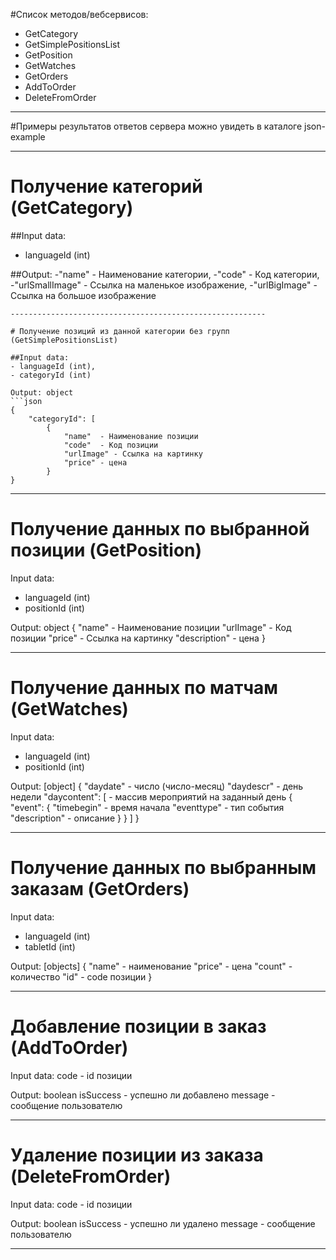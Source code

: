 #Список методов/вебсервисов:
- GetCategory
- GetSimplePositionsList
- GetPosition
- GetWatches
- GetOrders
- AddToOrder
- DeleteFromOrder

---------------------------------------------------------

#Примеры результатов ответов сервера можно увидеть в каталоге json-example

---------------------------------------------------------

# Получение категорий (GetCategory)

##Input data:
- languageId (int)

##Output:
-"name" - Наименование категории,
-"code" - Код категории,
-"urlSmallImage" - Ссылка на маленькое изображение,
-"urlBigImage" - Ссылка на большое изображение
```
---------------------------------------------------------

# Получение позиций из данной категории без групп (GetSimplePositionsList)

##Input data:
- languageId (int),
- categoryId (int)

Output: object
```json
{
    "categoryId": [
        {
            "name"  - Наименование позиции
            "code"  - Код позиции
            "urlImage" - Ссылка на картинку
            "price" - цена
        }
}
```
---------------------------------------------------------

# Получение данных по выбранной позиции (GetPosition)
Input data:
- languageId (int)
- positionId (int)

Output: object
{
        "name" - Наименование позиции
        "urlImage" - Код позиции
        "price" - Ссылка на картинку
        "description" - цена
}

---------------------------------------------------------

# Получение данных по матчам  (GetWatches)
Input data:
- languageId (int)
- positionId (int)

Output: [object]
{
        "daydate"  - число (число-месяц)
        "daydescr" - день недели
        "daycontent": [ - массив мероприятий на заданный день
            {
                "event": {
                    "timebegin" - время начала
                    "eventtype" - тип события
                    "description" - описание
                }
            }
        ]
    }

---------------------------------------------------------

# Получение данных по выбранным заказам (GetOrders)
Input data:
- languageId (int)
- tabletId (int)

Output: [objects]
 {
        "name" - наименование
        "price" - цена
        "count" - количество
        "id" - code позиции
    }

---------------------------------------------------------

# Добавление позиции в заказ (AddToOrder)
Input data:
code - id позиции

Output: boolean
isSuccess - успешно ли добавлено
message - сообщение пользователю

---------------------------------------------------------

# Удаление позиции из заказа (DeleteFromOrder)
Input data:
code - id позиции

Output: boolean
isSuccess - успешно ли удалено
message - сообщение пользователю

---------------------------------------------------------